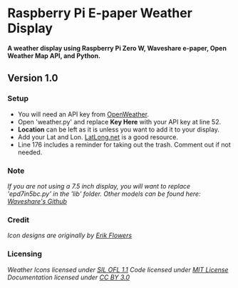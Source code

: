 # Raspberry Pi E-paper Weather Display

**A weather display using Raspberry Pi Zero W, Waveshare e-paper, Open Weather Map API, and Python.**

## Version 1.0

### Setup

- You will need an API key from [OpenWeather](https://home.openweathermap.org/users/sign_up).
- Open 'weather.py' and replace **Key Here** with your API key at line 52.
- **Location** can be left as it is unless you want to add it to your display.
- Add your Lat and Lon. [LatLong.net](https://www.latlong.net) is a good resource.
- Line 176 includes a reminder for taking out the trash. Comment out if not needed.

### Note

*If you are not using a 7.5 inch display, you will want to replace 'epd7in5bc.py' in the 'lib' folder.*
*Other models can be found here: [Waveshare's Github](https://github.com/waveshare/e-Paper/tree/master/RaspberryPi%26JetsonNano/python/lib/waveshare_epd)*

### Credit

*Icon designs are originally by [Erik Flowers](https://erikflowers.github.io/weather-icons/)*

### Licensing

*Weather Icons licensed under [SIL OFL 1.1](http://scripts.sil.org/OFL)*
*Code licensed under [MIT License](http://opensource.org/licenses/mit-license.html)*
*Documentation licensed under [CC BY 3.0](http://creativecommons.org/licenses/by/3.0)*

